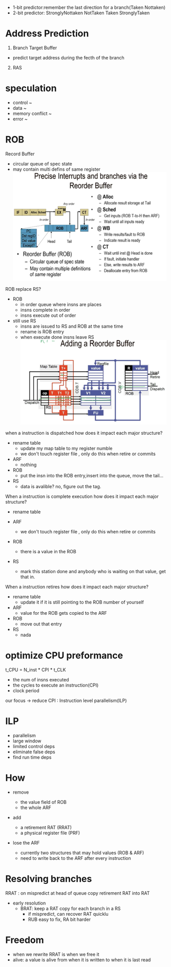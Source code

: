 - 1-bit predictor:remember the last direction for a branch(Taken Nottaken)
- 2-bit predictor:  StronglyNottaken NotTaken Taken StronglyTaken

# Address Prediction
1. Branch Target Buffer
- predict target address during the fecth of the branch
2. RAS

# speculation
- control ~
- data ~
- memory conflict ~
- error ~

# ROB 
Record Buffer
- circular queue of spec state
- may contain multi defins of same register
![ROB](pics/rob.png)

ROB replace RS?
- ROB
    - in order queue where insns are places
    - insns complete in order
    - insns execute out of order
- still use RS
    - insns are issued to RS and ROB at the same time 
    - rename is ROB entry
    - when execute done insns leave RS
![combine](pics/combine.png)

when a instruction is dispatched how does it impact each major structure?
- rename table
    - update my map table to my register numble
    - we don't touch register file , only do this when retire or commits
- ARF
    - nothing
- ROB 
    - put the insn into the ROB entry,insert into the queue, move the tail...
- RS
    - data is avalible? no, figure out the tag.   

When a instruction is complete execution how does it impact each major structure?
- rename table
    
- ARF
    - we don't touch register file , only do this when retire or commits
- ROB
    - there is a value in the ROB
- RS
    - mark this station done and anybody who is waiting on that value, get that in.

When a instruction retires how does it impact each major structure?
- rename table
    - update it if it is still pointing to the ROB number of yourself
- ARF
    - value for the ROB gets copied to the ARF
- ROB
    - move out that entry
- RS
    - nada

# optimize CPU preformance
t_CPU = N_inst * CPI * t_CLK
- the num of insns executed
- the cycles to execute an instruction(CPI)
- clock period  

our focus -> reduce CPI : Instruction level parallelism(ILP)

# ILP
- parallelism
- large window
- limited control deps
- eliminate false deps
- find run time deps

# How
- remove
    - the value field of ROB
    - the whole ARF
- add
    - a retirement RAT (RRAT)
    - a physical register file (PRF)

- lose the ARF
    - currently two structures that may hold values (ROB & ARF)
    - need to write back to the ARF after every instruction

# Resolving branches
RRAT : on mispredict at head of queue copy retirement RAT into RAT
- early resolution
    - BRAT: keep a RAT copy for each branch in a RS
        - if mispredict, can recover RAT quicklu
        - RUB easy to fix, RA bit harder
# Freedom
- when we rewrite RRAT is when we free it
- alive: a value is alive from when it is written to when it is last read